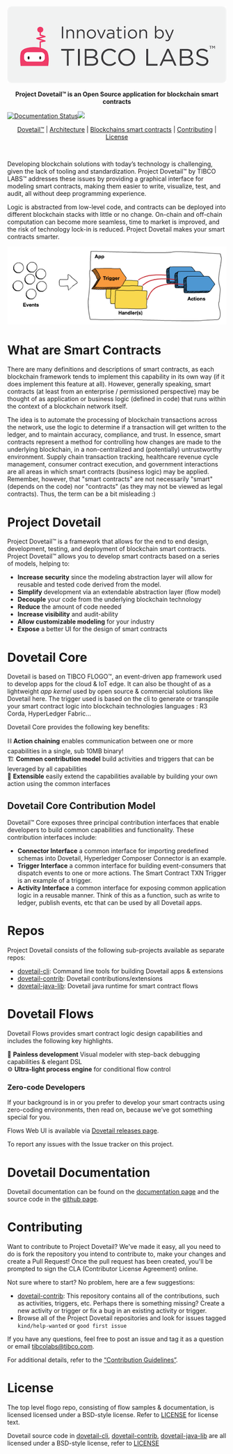 <p align="center">
  <img src ="images/TIBCO Labs final with TM2-08_email.png" />
</p>

<p align="center" >
  <b>Project Dovetail™ is an Open Source application for blockchain smart contracts</b>
</p>

[![Documentation Status](https://travis-ci.org/TIBCOSoftware/dovetail.svg?branch=master)](https://travis-ci.org/TIBCOSoftware/dovetail)<img src="https://img.shields.io/badge/license-BSD%20style-blue.svg"/>

<p align="center">
  <a href="#project-dovetail">Dovetail™</a> | <a href="#dovetail-core">Architecture</a> | <a href="#what-are-smart-contracts">Blockchains smart contracts</a> | <a href="#contributing">Contributing</a> | <a href="#license">License</a>
</p>

<br/>

Developing blockchain solutions with today’s technology is challenging, given the lack of tooling and standardization. Project Dovetail™ by TIBCO LABS™ addresses these issues by providing a graphical interface for modeling smart contracts, making them easier to write, visualize, test, and audit, all without deep programming experience. 

Logic is abstracted from low-level code, and contracts can be deployed into different blockchain stacks with little or no change. 
On-chain and off-chain computation can become more seamless, time to market is improved, and the risk of technology lock-in is reduced. Project Dovetail makes your smart contracts smarter. 
<br/>

<p align="center">
  <img src ="images/eventhandlers.png" />
</p>

# What are Smart Contracts

There are many definitions and descriptions of smart contracts, as each blockchain framework tends to implement this capability in its own way (if it does implement this feature at all). However, generally speaking, smart contracts (at least from an enterprise / permissioned perspective) may be thought of as application or business logic (defined in code) that runs within the context of a blockchain network itself.

The idea is to automate the processing of blockchain transactions across the network, use the logic to determine if a transaction will get written to the ledger, and to maintain accuracy, compliance, and trust.  In essence, smart contracts represent a method for controlling how changes are made to the underlying blockchain, in a non-centralized and (potentially) untrustworthy environment.  Supply chain transaction tracking, healthcare revenue cycle management, consumer contract execution, and government interactions are all areas in which smart contracts (business logic) may be applied.
Remember, however, that "smart contracts" are not necessarily "smart" (depends on the code) nor "contracts" (as they may not be viewed as legal contracts).  Thus, the term can be a bit misleading :)


# Project Dovetail

Project Dovetail™ is a framework that allows for the end to end design, development, testing, and deployment of blockchain smart contracts.  Project Dovetail™ allows you to develop smart contracts based on a series of models, helping to:

* **Increase security** since the modeling abstraction layer will allow for reusable and tested code derived from the model.
* **Simplify** development via an extendable abstraction layer (flow model)
* **Decouple** your code from the underlying blockchain technology
* **Reduce** the amount of code needed
* **Increase visibility** and audit-ability
* **Allow customizable modeling** for your industry
* **Expose** a better UI for the design of smart contracts

# Dovetail Core

Dovetail is based on TIBCO FLOGO™, an event-driven app framework used to develop apps for the cloud & IoT edge. It can also be thought of as a lightweight *app kernel* used by open source & commercial solutions like Dovetail here. The trigger used is based on the cli to generate or transpile your smart contract logic into blockchain technologies languages : R3 Corda, HyperLedger Fabric...

Dovetail Core provides the following key benefits:

⛓ **Action chaining** enables communication between one or more capabilities in a single, sub 10MB binary!<br/>
🏗 **Common contribution model** build activities and triggers that can be leveraged by all capabilities<br/>
🔨 **Extensible** easily extend the capabilities available by building your own action using the common interfaces<br/>

## Dovetail Core Contribution Model

Dovetail™ Core exposes three principal contribution interfaces that enable developers to build common capabilities and functionality. These contribution interfaces include:

* **Connector Interface** a common interface for importing predefined schemas into Dovetail, Hyperledger Composer Connector is an example.
* **Trigger Interface** a common interface for building event-consumers that dispatch events to one or more actions. The Smart Contract TXN Trigger is an example of a trigger.
* **Activity Interface** a common interface for exposing common application logic in a reusable manner. Think of this as a function, such as write to ledger, publish events, etc that can be used by all Dovetail apps.

# Repos

Project Dovetail consists of the following sub-projects available as separate repos:

* [dovetail-cli](https://github.com/TIBCOSoftware/dovetail-cli):  Command line tools for building Dovetail apps & extensions
* [dovetail-contrib](https://github.com/TIBCOSoftware/dovetail-contrib): Dovetail contributions/extensions
* [dovetail-java-lib](https://github.com/TIBCOSoftware/dovetail-java-lib): Dovetail 
java runtime for smart contract flows

# Dovetail Flows

Dovetail Flows provides smart contract logic design capabilities and includes the following key highlights.

🌈 **Painless development** Visual modeler with step-back debugging capabilities & elegant DSL<br/>
⚙️ **Ultra-light process engine** for conditional flow control


### Zero-code Developers

If your background is in or you prefer to develop your smart contracts using zero-coding environments, then read on, because we’ve got something special for you.

Flows Web UI is available via [Dovetail releases page](https://github.com/TIBCOSoftware/dovetail/releases).

To report any issues with the Issue tracker on this project.

# Dovetail Documentation

Dovetail documentation can be found on the [documentation page](https://tibcosoftware.github.io/dovetail/) and the source code in the [github page](https://github.com/TIBCOSoftware/dovetail).

# Contributing
Want to contribute to Project Dovetail? We've made it easy, all you need to do is fork the repository you intend to contribute to, make your changes and create a Pull Request! Once the pull request has been created, you'll be prompted to sign the CLA (Contributor License Agreement) online.

Not sure where to start? No problem, here are a few suggestions:

* [dovetail-contrib](https://github.com/TIBCOSoftware/dovetail-contrib): This repository contains all of the contributions, such as activities, triggers, etc. Perhaps there is something missing? Create a new activity or trigger or fix a bug in an existing activity or trigger.
* Browse all of the Project Dovetail repositories and look for issues tagged `kind/help-wanted` or `good first issue`

If you have any questions, feel free to post an issue and tag it as a question or email tibcolabs@tibco.com. 

For additional details, refer to the [“Contribution Guidelines”](https://github.com/TIBCOSoftware/dovetail/blob/master/CONTRIBUTING).

# License 
The top level flogo repo, consisting of flow samples & documentation, is licensed licensed under a BSD-style license. Refer to [LICENSE](https://github.com/TIBCOSoftware/dovetail/blob/master/LICENSE) for license text.

Dovetail source code in [dovetail-cli](https://github.com/TIBCOSoftware/dovetail-cli), [dovetail-contrib](https://github.com/TIBCOSoftware/dovetail-contrib), [dovetail-java-lib](https://github.com/TIBCOSoftware/dovetail-java-lib) are all licensed under a BSD-style license, refer to [LICENSE](https://github.com/TIBCOSoftware/dovetail/blob/master/LICENSE) 


